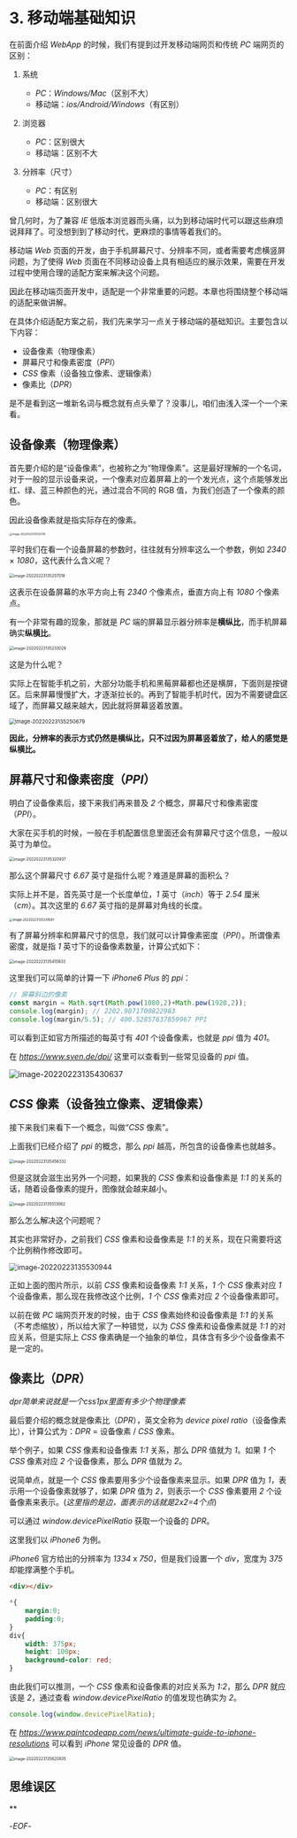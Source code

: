 # 3. 移动端基础知识

在前面介绍 *WebApp* 的时候，我们有提到过开发移动端网页和传统 *PC* 端网页的区别：

1. 系统
    - *PC*：*Windows/Mac*（区别不大）
    - 移动端：*ios/Android/Windows*（有区别）

2. 浏览器
    - *PC*：区别很大
    - 移动端：区别不大

3. 分辨率（尺寸）
    - *PC*：有区别
    - 移动端：区别很大

曾几何时，为了兼容 *IE* 低版本浏览器而头痛，以为到移动端时代可以跟这些麻烦说拜拜了。可没想到到了移动时代，更麻烦的事情等着我们的。

移动端 *Web* 页面的开发，由于手机屏幕尺寸、分辨率不同，或者需要考虑横竖屏问题，为了使得 *Web* 页面在不同移动设备上具有相适应的展示效果，需要在开发过程中使用合理的适配方案来解决这个问题。

因此在移动端页面开发中，适配是一个非常重要的问题。本章也将围绕整个移动端的适配来做讲解。

在具体介绍适配方案之前，我们先来学习一点关于移动端的基础知识。主要包含以下内容：

- 设备像素（物理像素）
- 屏幕尺寸和像素密度（*PPI*）
- *CSS* 像素（设备独立像素、逻辑像素）
- 像素比（*DPR*）

是不是看到这一堆新名词与概念就有点头晕了？没事儿，咱们由浅入深一个一个来看。

## 设备像素（物理像素）

首先要介绍的是“设备像素”，也被称之为“物理像素”。这是最好理解的一个名词，对于一般的显示设备来说，一个像素对应着屏幕上的一个发光点，这个点能够发出红、绿、蓝三种颜色的光，通过混合不同的 RGB 值，为我们创造了一个像素的颜色。

因此设备像素就是指实际存在的像素。

<img src="https://qwq9527.gitee.io/resource/imgs/2022-02-23-055621.png" alt="image-20220223135132119" style="zoom: 33%;" />

平时我们在看一个设备屏幕的参数时，往往就有分辨率这么一个参数，例如 *2340* × *1080*，这代表什么含义呢？

<img src="https://qwq9527.gitee.io/resource/imgs/2022-02-23-055621.png" alt="image-20220223135207018" style="zoom: 50%;" />

这表示在设备屏幕的水平方向上有 *2340* 个像素点，垂直方向上有 *1080* 个像素点。

有一个非常有趣的现象，那就是 *PC* 端的屏幕显示器分辨率是**横纵比**，而手机屏幕确实**纵横比**。

<img src="https://qwq9527.gitee.io/resource/imgs/2022-02-23-055621.png" alt="image-20220223135233028" style="zoom:50%;" />

这是为什么呢？

实际上在智能手机之前，大部分功能手机和黑莓屏幕都也还是横屏，下面则是按键区。后来屏幕慢慢扩大，才逐渐拉长的。再到了智能手机时代，因为不需要键盘区域了，而屏幕又越来越大，因此就将屏幕竖着放置。

<img src="https://qwq9527.gitee.io/resource/imgs/2022-02-23-055621.png" alt="image-20220223135250679" style="zoom:67%;" />

**因此，分辨率的表示方式仍然是横纵比，只不过因为屏幕竖着放了，给人的感觉是纵横比。**



## 屏幕尺寸和像素密度（*PPI*）

明白了设备像素后，接下来我们再来普及 *2* 个概念，屏幕尺寸和像素密度（*PPI*）。

大家在买手机的时候，一般在手机配置信息里面还会有屏幕尺寸这个信息，一般以英寸为单位。

<img src="https://qwq9527.gitee.io/resource/imgs/2022-02-23-055621.png" alt="image-20220223135320937" style="zoom:50%;" />

那么这个屏幕尺寸 *6.67* 英寸是指什么呢？难道是屏幕的面积么？

实际上并不是，首先英寸是一个长度单位，*1* 英寸（*inch*）等于 *2.54* 厘米（*cm*）。其次这里的 *6.67* 英寸指的是屏幕对角线的长度。

<img src="https://qwq9527.gitee.io/resource/imgs/2022-02-23-055621.png" alt="image-20220223135338581" style="zoom: 40%;" />

有了屏幕分辨率和屏幕尺寸的信息，我们就可以计算像素密度（*PPI*）。所谓像素密度，就是指 *1* 英寸下的设备像素数量，计算公式如下：

<img src="https://qwq9527.gitee.io/resource/imgs/2022-02-23-055621.png" alt="image-20220223135410933" style="zoom:50%;" />

这里我们可以简单的计算一下 *iPhone6 Plus* 的 *ppi*：

```js
// 屏幕斜边的像素
const margin = Math.sqrt(Math.pow(1080,2)+Math.pow(1920,2));
console.log(margin); // 2202.9071700822983
console.log(margin/5.5); // 400.52857637859967 PPI
```

可以看到正如官方所描述的每英寸有 *401* 个设备像素，也就是 *ppi* 值为 *401*。

在 *https://www.sven.de/dpi/* 这里可以查看到一些常见设备的 *ppi* 值。

![image-20220223135430637](https://qwq9527.gitee.io/resource/imgs/2022-02-23-055621.png)



## *CSS* 像素（设备独立像素、逻辑像素）

接下来我们来看下一个概念，叫做“*CSS* 像素”。

上面我们已经介绍了 *ppi* 的概念，那么 *ppi* 越高，所包含的设备像素也就越多。

<img src="https://qwq9527.gitee.io/resource/imgs/2022-02-23-055621.png" alt="image-20220223135456332" style="zoom:50%;" />

但是这就会滋生出另外一个问题，如果我的 *CSS* 像素和设备像素是 *1:1* 的关系的话，随着设备像素的提升，图像就会越来越小。

<img src="https://qwq9527.gitee.io/resource/imgs/2022-02-23-055621.png" alt="image-20220223135513062" style="zoom:50%;" />

那么怎么解决这个问题呢？

其实也非常好办，之前我们 *CSS* 像素和设备像素是 *1:1* 的关系，现在只需要将这个比例稍作修改即可。

<img src="https://qwq9527.gitee.io/resource/imgs/2022-02-23-055621.png" alt="image-20220223135530944" style="zoom: 90%;" />

正如上面的图片所示，以前 *CSS* 像素和设备像素 *1:1* 关系，*1* 个 *CSS* 像素对应 *1* 个设备像素，那么现在我修改这个比例，*1* 个 *CSS* 像素对应 *2* 个设备像素即可。

以前在做 *PC* 端网页开发的时候，由于 *CSS* 像素始终和设备像素是 *1:1* 的关系（不考虑缩放），所以给大家了一种错觉，以为 *CSS* 像素和设备像素就是 *1:1* 的对应关系，但是实际上 *CSS* 像素确是一个抽象的单位，具体含有多少个设备像素不是一定的。

## 像素比（*DPR*）

*dpr简单来说就是一个css1px里面有多少个物理像素*

最后要介绍的概念就是像素比（*DPR*），英文全称为 *device pixel ratio*（设备像素比），计算公式为：*DPR* = 设备像素 / *CSS* 像素。

举个例子，如果 *CSS* 像素和设备像素 *1:1* 关系，那么 *DPR* 值就为 *1*。如果 *1* 个 *CSS* 像素对应 *2* 个设备像素，那么 *DPR* 值就为 *2*。

说简单点，就是一个 *CSS* 像素要用多少个设备像素来显示。如果 *DPR* 值为 *1*，表示用一个设备像素就够了，如果 *DPR* 值为 *2*，则表示一个 *CSS* 像素要用 *2* 个设备像素来表示。(*这里指的是边，面表示的话就是2x2=4个点*)

可以通过 *window.devicePixelRatio* 获取一个设备的 *DPR*。

这里我们以 *iPhone6* 为例。

*iPhone6* 官方给出的分辨率为 *1334* x *750*，但是我们设置一个 *div*，宽度为 *375* 却能撑满整个手机。

```html
<div></div>
```

```css
*{
    margin:0;
    padding:0;
}
div{
    width: 375px;
    height: 100px;
    background-color: red;
}
```

由此我们可以推测，一个 *CSS* 像素和设备像素的对应关系为 *1:2*，那么 *DPR* 就应该是 *2*，通过查看 *window.devicePixelRatio* 的值发现也确实为 *2*。

```js
console.log(window.devicePixelRatio);
```

在 *https://www.paintcodeapp.com/news/ultimate-guide-to-iphone-resolutions* 可以看到 *iPhone* 常见设备的 *DPR* 值。

<img src="https://qwq9527.gitee.io/resource/imgs/2022-02-23-055621.png" alt="image-20220223135620835" style="zoom:50%;" />

## 思维误区

**

-*EOF*-



